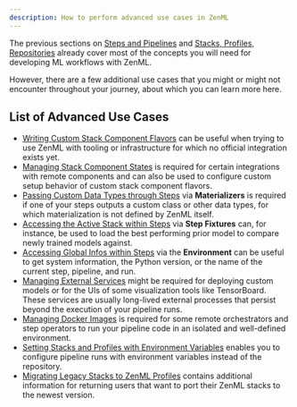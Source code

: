 ```yaml
---
description: How to perform advanced use cases in ZenML
---
```


The previous sections on [Steps and Pipelines](../steps-pipelines/steps-and-pipelines.md)
and [Stacks, Profiles, Repositories](../stacks-profiles-repositories/stacks_profiles_repositories.md)
already cover most of the concepts you will need for developing ML workflows
with ZenML.

However, there are a few additional use cases that you might or might not
encounter throughout your journey, about which you can learn more here.

## List of Advanced Use Cases

* [Writing Custom Stack Component Flavors](custom-flavors.md)
can be useful when trying to use ZenML with tooling or infrastructure for which
no official integration exists yet.
* [Managing Stack Component States](stack-state-management.md)
is required for certain integrations with remote components and can also be
used to configure custom setup behavior of custom stack component flavors.
* [Passing Custom Data Types through Steps](materializer.md)
via **Materializers** is required if one of your steps outputs a custom class
or other data types, for which materialization is not defined by ZenML itself.
* [Accessing the Active Stack within Steps](step-fixtures.md)
via **Step Fixtures** can, for instance, be used to load the best performing
prior model to compare newly trained models against.
* [Accessing Global Infos within Steps](environment.md)
via the **Environment** can be useful to get system information, the Python
version, or the name of the current step, pipeline, and run.
* [Managing External Services](manage-external-services.md)
might be required for deploying custom models or for the UIs of some visualization
tools like TensorBoard. These services are usually long-lived external
processes that persist beyond the execution of your pipeline runs.
* [Managing Docker Images](advanced-concepts/docker.md)
is required for some remote orchestrators and step operators to run your 
pipeline code in an isolated and well-defined environment.
* [Setting Stacks and Profiles with Environment Variables](stack-profile-environment-variables.md)
enables you to configure pipeline runs with environment variables instead of
the repository.
* [Migrating Legacy Stacks to ZenML Profiles](migrating-legacy-stacks.md)
contains additional information for returning users that want to port their
ZenML stacks to the newest version.
